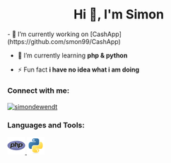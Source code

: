 <h1 align="center">Hi 👋, I'm Simon</h1>
- 🔭 I’m currently working on [CashApp](https://github.com/smon99/CashApp)

- 🌱 I’m currently learning **php & python**

- ⚡ Fun fact **i have no idea what i am doing**

<h3 align="left">Connect with me:</h3>
<p align="left">
<a href="https://instagram.com/simondewendt" target="blank"><img align="center" src="https://raw.githubusercontent.com/rahuldkjain/github-profile-readme-generator/master/src/images/icons/Social/instagram.svg" alt="simondewendt" height="30" width="40" /></a>
</p>

<h3 align="left">Languages and Tools:</h3>
<p align="left"> <a href="https://www.php.net" target="_blank" rel="noreferrer"> <img src="https://raw.githubusercontent.com/devicons/devicon/master/icons/php/php-original.svg" alt="php" width="40" height="40"/> </a> <a href="https://www.python.org" target="_blank" rel="noreferrer"> <img src="https://raw.githubusercontent.com/devicons/devicon/master/icons/python/python-original.svg" alt="python" width="40" height="40"/> </a> </p>
